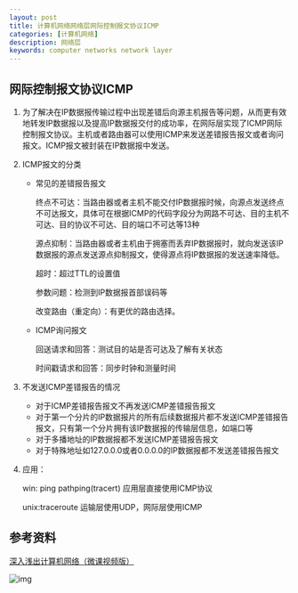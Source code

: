 ```yaml
---
layout: post
title: 计算机网络网络层网际控制报文协议ICMP
categories: [计算机网络]
description: 网络层
keywords: computer networks network layer 
---
```


## 网际控制报文协议ICMP

1. 为了解决在IP数据报传输过程中出现差错后向源主机报告等问题，从而更有效地转发IP数据报以及提高IP数据报交付的成功率，在网际层实现了ICMP网际控制报文协议。主机或者路由器可以使用ICMP来发送差错报告报文或者询问报文。ICMP报文被封装在IP数据报中发送。

2. ICMP报文的分类

   + 常见的差错报告报文

     终点不可达：当路由器或者主机不能交付IP数据报时候，向源点发送终点不可达报文，具体可在根据ICMP的代码字段分为网路不可达、目的主机不可达、目的协议不可达、目的端口不可达等13种

     源点抑制：当路由器或者主机由于拥塞而丢弃IP数据报时，就向发送该IP数据报的源点发送源点抑制报文，使得源点将IP数据报的发送速率降低。

     超时：超过TTL的设置值

     参数问题：检测到IP数据报首部误码等

     改变路由（重定向）：有更优的路由选择。

   + ICMP询问报文

     回送请求和回答：测试目的站是否可达及了解有关状态

     时间戳请求和回答：同步时钟和测量时间

3. 不发送ICMP差错报告的情况

   + 对于ICMP差错报告报文不再发送ICMP差错报告报文
   + 对于第一个分片的IP数据报片的所有后续数据报片都不发送ICMP差错报告报文，只有第一个分片拥有该IP数据报的传输层信息，如端口等
   + 对于多播地址的IP数据报都不发送ICMP差错报告报文
   + 对于特殊地址如127.0.0.0或者0.0.0.0的IP数据报都不发送差错报告报文

4. 应用：

   win: ping pathping(tracert) 应用层直接使用ICMP协议

   unix:traceroute 运输层使用UDP，网际层使用ICMP

## 参考资料

[深入浅出计算机网络（微课视频版）](http://www.tup.tsinghua.edu.cn/booksCenter/book_09342101.html)

![img](https://wendaocsmaster.github.io/images/blog/093421-01.jpg)
